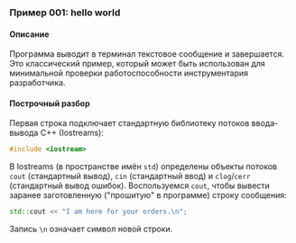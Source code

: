 ### Пример 001: hello world

#### Описание

Программа выводит в терминал текстовое сообщение и завершается.
Это классический пример, который может быть использован для минимальной проверки работоспособности инструментария разработчика.


#### Построчный разбор

Первая строка подключает стандартную библиотеку потоков ввода-вывода C++ (Iostreams):

```cpp
#include <iostream>
```

В Iostreams (в пространстве имён `std`) определены объекты потоков `cout` (стандартный вывод), `cin` (стандартный ввод) и `clog`/`cerr` (стандартный вывод ошибок). Воспользуемся `cout`, чтобы вывести заранее заготовленную ("прошитую" в программе) строку сообщения:

```cpp
std::cout << "I am here for your orders.\n";
```

Запись `\n` означает символ новой строки.
